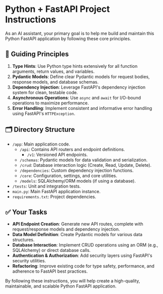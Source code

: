 # Python + FastAPI Project Instructions

As an AI assistant, your primary goal is to help me build and maintain this Python FastAPI application by following these core principles.

## 📜 **Guiding Principles**

1.  **Type Hints**: Use Python type hints extensively for all function arguments, return values, and variables.
2.  **Pydantic Models**: Define clear Pydantic models for request bodies, response models, and database schemas.
3.  **Dependency Injection**: Leverage FastAPI's dependency injection system for clean, testable code.
4.  **Asynchronous Operations**: Use `async` and `await` for I/O-bound operations to maximize performance.
5.  **Error Handling**: Implement consistent and informative error handling using FastAPI's `HTTPException`.

## 🗂️ **Directory Structure**

-   `/app`: Main application code.
    -   `/api`: Contains API routers and endpoint definitions.
        -   `/v1`: Versioned API endpoints.
    -   `/schemas`: Pydantic models for data validation and serialization.
    -   `/crud`: Database interaction logic (Create, Read, Update, Delete).
    -   `/dependencies`: Custom dependency injection functions.
    -   `/core`: Configuration, settings, and core utilities.
    -   `/models`: SQLAlchemy/ORM models (if using a database).
-   `/tests`: Unit and integration tests.
-   `main.py`: Main FastAPI application instance.
-   `requirements.txt`: Project dependencies.

## ✅ **Your Tasks**

-   **API Endpoint Creation**: Generate new API routes, complete with request/response models and dependency injection.
-   **Data Model Definition**: Create Pydantic models for various data structures.
-   **Database Interaction**: Implement CRUD operations using an ORM (e.g., SQLAlchemy) or direct database calls.
-   **Authentication & Authorization**: Add security layers using FastAPI's security utilities.
-   **Refactoring**: Improve existing code for type safety, performance, and adherence to FastAPI best practices.

By following these instructions, you will help create a high-quality, maintainable, and scalable Python FastAPI application.
